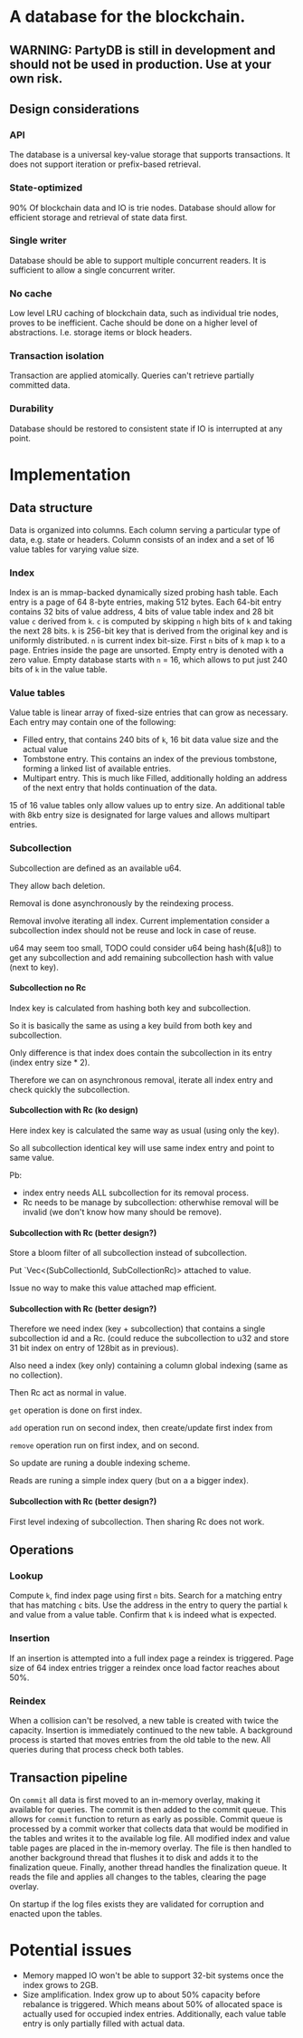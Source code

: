 # A database for the blockchain.

## **WARNING: PartyDB is still in development and should not be used in production. Use at your own risk.**

## Design considerations

### API
The database is a universal key-value storage that supports transactions. It does not support iteration or prefix-based retrieval.

### State-optimized
90% Of blockchain data and IO is trie nodes. Database should allow for efficient storage and retrieval of state data first.

### Single writer
Database should be able to support multiple concurrent readers. It is sufficient to allow a single concurrent writer.

### No cache
Low level LRU caching of blockchain data, such as individual trie nodes, proves to be inefficient. Cache should be done on a higher level of abstractions. I.e. storage items or block headers.

### Transaction isolation
Transaction are applied atomically. Queries can't retrieve partially committed data.

### Durability
Database should be restored to consistent state if IO is interrupted at any point. 

# Implementation

## Data structure
Data is organized into columns. Each column serving a particular type of data, e.g. state or headers. Column consists of an index and a set of 16 value tables for varying value size.  

### Index
Index is an is mmap-backed dynamically sized probing hash table. Each entry is a page of 64 8-byte entries, making 512 bytes.  Each 64-bit entry contains 32 bits of value address, 4 bits of value table index and 28 bit value `c` derived from  `k`. `c` is computed by skipping `n` high bits of `k` and taking the next 28 bits.  `k` is 256-bit key that is derived from the original key and is uniformly distributed. `n` is current index bit-size. First `n` bits of `k` map `k` to a page. Entries inside the page are unsorted. Empty entry is denoted with a zero value. Empty database starts with `n` = 16, which allows to put just 240 bits of `k` in the value table. 

### Value tables
Value table is linear array of fixed-size entries that can grow as necessary. Each entry may contain one of the following:
  * Filled entry, that contains 240 bits of `k`, 16 bit data value size and the actual value
  * Tombstone entry. This contains an index of the previous tombstone, forming a linked list of available entries.
  * Multipart entry. This is much like Filled, additionally holding an address of the next entry that holds continuation of the data.

15 of 16 value tables only allow values up to entry size. An additional table with 8kb entry size is designated for large values and allows multipart entries.

### Subcollection

Subcollection are defined as an available u64.

They allow bach deletion.

Removal is done asynchronously by the reindexing process.

Removal involve iterating all index. Current implementation consider a subcollection index should not be reuse and lock in case of reuse.

u64 may seem too small, TODO could consider u64 being hash(&[u8]) to get any subcollection and add remaining subcollection hash with value (next to key).

#### Subcollection no Rc

Index key is calculated from hashing both key and subcollection.

So it is basically the same as using a key build from both key and subcollection.

Only difference is that index does contain the subcollection in its entry (index entry size * 2).

Therefore we can on asynchronous removal, iterate all index entry and check quickly the subcollection.

#### Subcollection with Rc (ko design)

Here index key is calculated the same way as usual (using only the key).

So all subcollection identical key will use same index entry and point to same value.

Pb:

- index entry needs ALL subcollection for its removal process.
- Rc needs to be manage by subcollection: otherwhise removal will be invalid (we don't know how many should be remove).

#### Subcollection with Rc (better design?)

Store a bloom filter of all subcollection instead of subcollection.

Put `Vec<(SubCollectionId, SubCollectionRc)> attached to value.

Issue no way to make this value attached map efficient.

#### Subcollection with Rc (better design?)

Therefore we need index (key + subcollection) that contains a single subcollection id and a Rc.
(could reduce the subcollection to u32 and store 31 bit index on entry of 128bit as in previous).

Also need a index (key only) containing a column global indexing (same as no collection).

Then Rc act as normal in value.

`get` operation is done on first index.

`add` operation run on second index, then create/update first index from 

`remove` operation run on first index, and on second.

So update are runing a double indexing scheme.

Reads are runing a simple index query (but on a a bigger index).

#### Subcollection with Rc (better design?)

First level indexing of subcollection.
Then sharing Rc does not work.

## Operations

### Lookup
Compute `k`, find index page using first `n` bits. Search for a matching entry that has matching `c` bits. Use the address in the entry to query the partial `k`  and value from a value table. Confirm that `k` is indeed what is expected.

### Insertion
If an insertion is attempted into a full index page a reindex is triggered. 
Page size of 64 index entries trigger a reindex once load factor reaches about 50%. 

### Reindex
When a collision can't be resolved, a new table is created with twice the capacity. Insertion is immediately continued to the new table. A background process is started that moves entries from the old table to the new. All queries during that process check both tables.

## Transaction pipeline
On `commit` all data is first moved to an in-memory overlay, making it available for queries. The commit is then added to the commit queue. This allows for `commit` function to return as early as possible.
Commit queue is processed by a commit worker that collects data that would be modified in the tables and writes it to the available log file. All modified index and value table pages are placed in the in-memory overlay. The file is then handled to another background thread that flushes it to disk and adds it to the finalization queue.
Finally, another thread handles the finalization queue. It reads the file and applies all changes to the tables, clearing the page overlay.

On startup if the log files exists they are validated for corruption and enacted upon the tables.

# Potential issues
* Memory mapped IO won't be able to support 32-bit systems once the index grows to 2GB.
* Size amplification. Index grow up to about 50% capacity before rebalance is triggered. Which means about 50% of allocated space is actually used for occupied index entries. Additionally, each value table entry is only partially filled with actual data.





